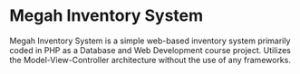 # Megah Inventory System
Megah Inventory System is a simple web-based inventory system primarily coded in PHP as a Database and Web Development course project. 
Utilizes the Model-View-Controller architecture without the use of any frameworks. 
